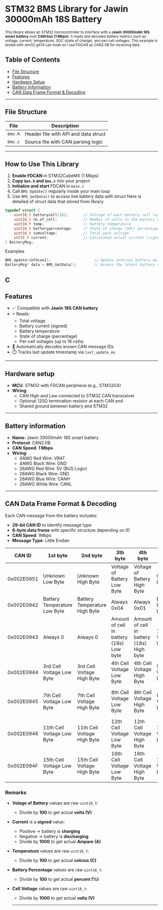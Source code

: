# STM32 BMS Library for Jawin 30000mAh 18S Battery

<span style="font-size:smaller;">
  This library allows an STM32 microcontroller to interface with a <strong>Jawin 30000mAh 18S smart battery</strong> over <strong>CAN bus (1 Mbps)</strong>. It reads and decodes battery metrics such as voltage, current, temperature, SOC (state of charge), and per-cell voltages. This example is tested with stm32 g474 can node so i use FDCAN as CAN2.0B for receiving data.
</span>

## Table of Contents
- [File Structure](#file-structure)
- [Features](#features)
- [Hardware Setup](#hardware-setup)
- [Battery Information](#battery-information)
- [CAN Data Frame Format & Decoding](#can-data-frame-format--decoding)


---
## File Structure

  | File      | Description                          |
  |-----------|--------------------------------------|
  | `bms.h`   | Header file with API and data struct |
  | `bms.c`   | Source file with CAN parsing logic   |

---
## How to Use This Library

  1. **Enable FDCAN** in STM32CubeMX (1 Mbps)
  2. **Copy `bms.h` and `bms.c`** into your project
  3. **Initialize and start** FDCAN in `main.c`
  4. Call `BMS_Update()` regularly inside your main loop
  5. Use `BMS_GetData()` to access live battery data with struct
Here is detailed of struct data that stored from library
```c
typedef struct {
    uint16_t batterycell[18];       // Voltage of each battery cell (up to 18 cells)
    uint16_t no_of_cell;            // Number of cells in the battery pack
    uint16_t temp;                  // Battery temperature
    uint16_t batterypercentage;     // State of charge (SOC) percentage
    uint16_t sumvoltage;            // Total pack voltage
    int32_t current;                // Calculated actual current (signed)
} BatteryMsg;
```
Examples
```c
BMS_Update(&hfdcan1);                    // Update internal battery data from CAN frame
BatteryMsg* data = BMS_GetData();        // Access the latest battery data
```

C
---
## Features

- ✅ Compatible with **Jawin 18S CAN battery**
- ⚡ Reads:
  - Total voltage
  - Battery current (signed)
  - Battery temperature
  - State of charge (percentage)
  - Per-cell voltages (up to 18 cells)
- 🧠 Automatically decodes known CAN message IDs
- ⏱️ Tracks last update timestamp via `last_update_ms`

---

## Hardware setup

- **MCU**: STM32 with FDCAN peripheral (e.g., STM32G4)
- **Wiring**:
  - CAN High and Low connected to STM32 CAN transceiver
  - Optional 120Ω termination resistor at each CAN end
  - Shared ground between battery and STM32

---

## Battery information

- **Name**: Jawin 30000mAh 18S smart battery 
- **Protocol**: CAN2.0B
- **CAN Speed**: **1 Mbps**
- **Wiring**:
  - 4AWG Red Wire: VBAT
  - 4AWG Black Wire: GND
  - 26AWG Red Wire: 5V (BUS Logic)
  - 26AWG Black Wire: GND
  - 26AWG Blue Wire: CANH
  - 26AWG White Wire: CANL

---

##  CAN Data Frame Format & Decoding

Each CAN message from the battery includes:

- **29-bit CAN ID** to identify message type
- **8-byte data frame** with specific structure depending on ID
- **CAN Speed**: 1Mbps
- **Message Type**: Little Endian

|   CAN ID    |            1st byte            |             2nd byte            |                 3th byte                  |                  4th byte                  |            5th byte            |            6th byte             |          7th byte         |            8th byte            |
|-------------|--------------------------------|---------------------------------|-------------------------------------------|--------------------------------------------|--------------------------------|---------------------------------|---------------------------|--------------------------------|
| 0x002E0951  | Unknown Low Byte               | Unknown High Byte               | Voltage of Battery Low Byte               | Voltage of Battery High Byte               | Current Low Byte               | Current High Byte               | Unknow Low Byte           | Unknown High Byte           |
| 0x002E0942  | Battery Temperature Low Byte   | Battery Temperature High Byte   | Always 0x04                               | Always 0x01                                | Battery Percentage Low byte    | Battery Percentage High Byte    | Always 0                  | Always 0                    |
| 0x002E0943  | Always 0                       | Always 0                        | Amount of cell in battery (18s) Low byte  | Amount of cell in battery (18s) High byte  | 1st Cell Voltage Low Byte      | 1st Cell Voltage High Byte      | 2nd Cell Voltage Low Byte | 2nd Cell Voltage High Byte  |
| 0x002E0944  | 3rd Cell Voltage Low Byte      | 3rd Cell Voltage High Byte      | 4th Cell Voltage Low Byte                | 4th Cell Voltage High Byte                 | 5th Cell Voltage Low Byte      | 5th Cell Voltage High Byte      | 6th Cell Voltage Low Byte | 6th Cell Voltage High Byte  |
| 0x002E0945  | 7th Cell Voltage Low Byte      | 7th Cell Voltage High Byte      | 8th Cell Voltage Low Byte                | 8th Cell Voltage High Byte                 | 9th Cell Voltage Low Byte      | 9th Cell Voltage High Byte      | 10th Cell Voltage Low Byte | 10th Cell Voltage High Byte  |
| 0x002E0946  | 11th Cell Voltage Low Byte      | 11th Cell Voltage High Byte      | 12th Cell Voltage Low Byte                | 12th Cell Voltage High Byte                 | 13th Cell Voltage Low Byte      | 13th Cell Voltage High Byte      | 14th Cell Voltage Low Byte | 14th Cell Voltage High Byte  |
| 0x002E094F  | 15th Cell Voltage Low Byte      | 15th Cell Voltage High Byte      | 16th Cell Voltage Low Byte                | 16th Cell Voltage High Byte                 | 17th Cell Voltage Low Byte      | 17th Cell Voltage High Byte      | 18th Cell Voltage Low Byte | 18th Cell Voltage High Byte  |


###  **Remarks**

- **Volage of Battery** values are raw `uint16_t`:
  - Divide by **100** to get actual **volts (V)**
    
- **Current** is a **signed** value:  
  - Positive → battery is **charging**  
  - Negative → battery is **discharging**
  - Divide by **1000** to get actual **Ampare (A)**

- **Temperature** values are raw `uint16_t`:
  - Divide by **100** to get actual **celcius (C)**

- **Battery Percentage** values are raw `uint16_t`:
  - Divide by **100** to get actual **percent (%)**
  
- **Cell Voltage** values are raw `uint16_t`:
  - Divide by **1000** to get actual **volts (V)**



  ---











